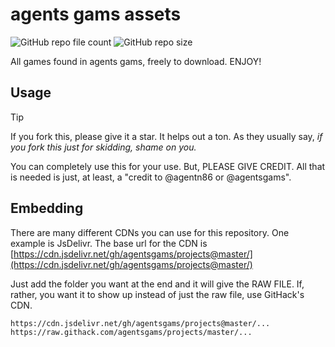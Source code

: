 # agents gams assets
![GitHub repo file count](https://img.shields.io/github/directory-file-count/agentsgams/projects?label=Total%20file%20count)
![GitHub repo size](https://img.shields.io/github/repo-size/agentsgams/projects?label=Total%20size)

All games found in agents gams, freely to download. ENJOY!

## Usage
> [!TIP]
> If you fork this, please give it a star. It helps out a ton. As they usually say, *if you fork this just for skidding, shame on you.*

You can completely use this for your use. But, PLEASE GIVE CREDIT. All that is needed is just, at least, a "credit to @agentn86 or @agentsgams".

## Embedding
There are many different CDNs you can use for this repository. One example is JsDelivr. The base url for the CDN is [https://cdn.jsdelivr.net/gh/agentsgams/projects@master/](https://cdn.jsdelivr.net/gh/agentsgams/projects@master/)

Just add the folder you want at the end and it will give the RAW FILE. If, rather, you want it to show up instead of just the raw file, use GitHack's CDN.

```
https://cdn.jsdelivr.net/gh/agentsgams/projects@master/...
https://raw.githack.com/agentsgams/projects/master/...
```
